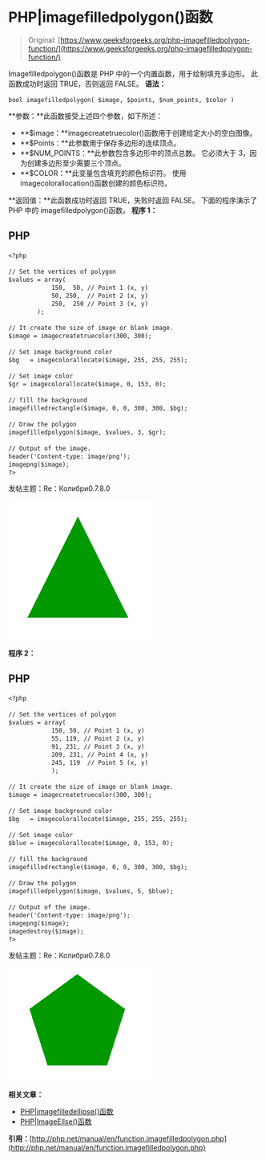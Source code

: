 # PHP|imagefilledpolygon()函数

> Original: [https://www.geeksforgeeks.org/php-imagefilledpolygon-function/](https://www.geeksforgeeks.org/php-imagefilledpolygon-function/)

Imagefilledpolygon()函数是 PHP 中的一个内置函数，用于绘制填充多边形。 此函数成功时返回 TRUE，否则返回 FALSE。
**语法：**

```
bool imagefilledpolygon( $image, $points, $num_points, $color )
```

**参数：**此函数接受上述四个参数，如下所述：

*   **$image：**imagecreatetruecolor()函数用于创建给定大小的空白图像。
*   **$Points：**此参数用于保存多边形的连续顶点。
*   **$NUM_POINTS：**此参数包含多边形中的顶点总数。 它必须大于 3，因为创建多边形至少需要三个顶点。
*   **$COLOR：**此变量包含填充的颜色标识符。 使用 imagecolorallocation()函数创建的颜色标识符。

**返回值：**此函数成功时返回 TRUE，失败时返回 FALSE。
下面的程序演示了 PHP 中的 imagefilledpolygon()函数。
**程序 1：**

## PHP

```
<?php

// Set the vertices of polygon
$values = array(
            150,  50, // Point 1 (x, y)
            50, 250,  // Point 2 (x, y)
            250,  250 // Point 3 (x, y)
        );

// It create the size of image or blank image.
$image = imagecreatetruecolor(300, 300);

// Set image background color
$bg   = imagecolorallocate($image, 255, 255, 255);

// Set image color
$gr = imagecolorallocate($image, 0, 153, 0);

// fill the background
imagefilledrectangle($image, 0, 0, 300, 300, $bg);

// Draw the polygon
imagefilledpolygon($image, $values, 3, $gr);

// Output of the image.
header('Content-type: image/png');
imagepng($image);
?>
```

发帖主题：Re：Колибри0.7.8.0

![Imagefilledcolor function](img/474d95add38ebf00b538962b0ad09a02.png)

**程序 2：**

## PHP

```
<?php

// Set the vertices of polygon
$values = array(
            150, 50, // Point 1 (x, y)
            55, 119, // Point 2 (x, y)
            91, 231, // Point 3 (x, y)
            209, 231, // Point 4 (x, y)
            245, 119  // Point 5 (x, y)
            );

// It create the size of image or blank image.
$image = imagecreatetruecolor(300, 300);

// Set image background color
$bg   = imagecolorallocate($image, 255, 255, 255);

// Set image color
$blue = imagecolorallocate($image, 0, 153, 0);

// fill the background
imagefilledrectangle($image, 0, 0, 300, 300, $bg);

// Draw the polygon
imagefilledpolygon($image, $values, 5, $blue);

// Output of the image.
header('Content-type: image/png');
imagepng($image);
imagedestroy($image);
?>
```

发帖主题：Re：Колибри0.7.8.0

![imagefilledcolor](img/1556b2e97660a45fa1fe170e398b96aa.png)

**相关文章：**

*   [PHP|imagefilledellipse()函数](https://www.geeksforgeeks.org/php-imagefilledellipse-function/)
*   [PHP|ImageEllse()函数](https://www.geeksforgeeks.org/php-imageellipse-function/)

**引用：**[http://php.net/manual/en/function.imagefilledpolygon.php](http://php.net/manual/en/function.imagefilledpolygon.php)